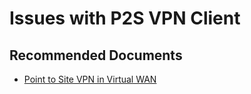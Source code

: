 <properties
  pagetitle="Issues with P2S VPN Client"
  service=""
  resource=""
  ms.author="wellee"
  selfhelptype="Generic"
  supporttopicids="32640661"
  productpesids="16572"
  cloudenvironments="public, fairfax, mooncake, blackforest, ussec, usnat"
  articleid="98d8d342-9c18-4857-9d68-ff62fa860776"
  ownershipid="CloudNet_VirtualWAN" />
# Issues with P2S VPN Client

## **Recommended Documents**
* [Point to Site VPN in Virtual WAN](https://docs.microsoft.com/azure/virtual-wan/virtual-wan-point-to-site-portal)